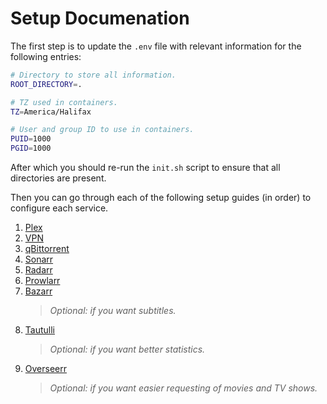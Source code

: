 # Setup Documenation

The first step is to update the `.env` file with relevant information for the following entries:

```sh
# Directory to store all information.
ROOT_DIRECTORY=.

# TZ used in containers.
TZ=America/Halifax

# User and group ID to use in containers.
PUID=1000
PGID=1000
```

After which you should re-run the `init.sh` script to ensure that all directories are present.

Then you can go through each of the following setup guides (in order) to configure each service.

1. [Plex](./1-Plex.md)
2. [VPN](./2-VPN.md)
3. [qBittorrent](./3-qBittorrent.md)
4. [Sonarr](./4-Sonarr.md)
5. [Radarr](./5-Radarr.md)
6. [Prowlarr](./6-Prowlarr.md)
7. [Bazarr](./7-Bazarr.md)
   > _Optional: if you want subtitles._
8. [Tautulli](./8-Tautulli.md)
   > _Optional: if you want better statistics._
9. [Overseerr](./9-Overseerr.md)
   > _Optional: if you want easier requesting of movies and TV shows._
